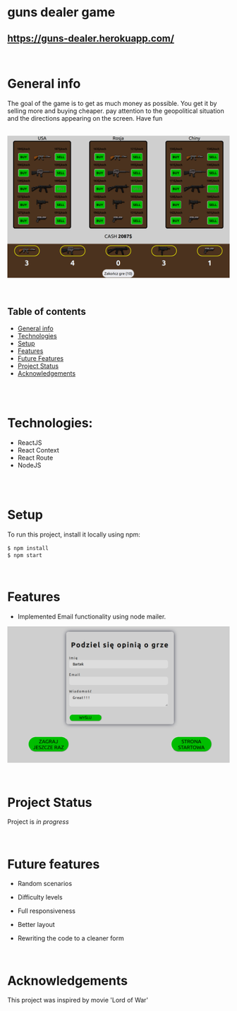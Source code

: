 

# guns dealer game

## https://guns-dealer.herokuapp.com/

<br>

# General info

The goal of the game is to get as much money as possible. You get it by selling more and buying cheaper. pay attention to the geopolitical situation and the directions appearing on the screen. Have fun
<br>
<br>


![homePage](./img/main1.png)

<br>

## Table of contents

- [General info](#general-info)
- [Technologies](#technologies)
- [Setup](#setup)
- [Features](#features)
- [Future Features](#future-features)
- [Project Status](#Projects)
- [Acknowledgements](#acknowledgements)
  <br>
  <br>


<br>

# Technologies:

- ReactJS
- React Context
- React Route
- NodeJS

<br>

<br>

# Setup

To run this project, install it locally using npm:

```
$ npm install
$ npm start
```
</br>

# Features

- Implemented Email functionality using node mailer.

![mail](./img/end.png)



<br>

# Project Status

Project is _in progress_

</br>

# Future features

- Random scenarios

- Difficulty levels

- Full responsiveness

- Better layout

- Rewriting the code to a cleaner form

</br>

# Acknowledgements

This project was inspired by movie 'Lord of War'
